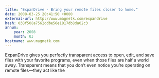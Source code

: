 ```yaml
---
title: "ExpanDrive - Bring your remote files closer to home."
date: 2008-03-25 20:41:50 +0000
external-url: http://www.magnetk.com/expandrive
hash: 038f508a7562ddbe56e1817db8da02c3
annum:
    year: 2008
    month: 03
hostname: www.magnetk.com
---
```


ExpanDrive gives you perfectly transparent access to open, edit, and save files with your favorite programs, even when those files are half a world away. Transparent means that you don’t even notice you’re operating on remote files—they act like the

